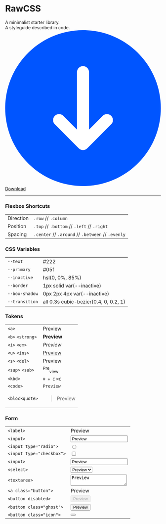 # RawCSS

A minimalist starter library.  
A styleguide described in code.  
<a href="https://rawcss.com/raw.css" download><svg viewBox="0 0 26 26"><path d="M 13 0 C 20.18 0 26 5.82 26 13 C 26 20.18 20.18 26 13 26 C 5.82 26 0 20.18 0 13 C 0 5.82 5.82 0 13 0 Z" fill="#05f"></path><path d="M 12 7 C 12 6.448 12.448 6 13 6 L 13 6 C 13.552 6 14 6.448 14 7 L 14 17 C 14 17.552 13.552 18 13 18 L 13 18 C 12.448 18 12 17.552 12 17 Z" fill="white"></path><path d="M 9 15 L 13 19 L 17 15" fill="transparent" stroke-width="2" stroke="white" stroke-linecap="round" stroke-linejoin="round"></path></svg>Download</a>

---

### Flexbox Shortcuts

|           |                                                   |
| --------- | ------------------------------------------------- |
| Direction | `.row` // `.column`                               |
| Position  | `.top` // `.bottom` // `.left` // `.right`        |
| Spacing   | `.center` // `.around` // `.between` // `.evenly` |

### CSS Variables

|                   |                                       |
| ----------------- | ------------------------------------- |
| `--text`          | #222                                  |
| `--primary`       | #05f                                  |
| `--inactive`      | hsl(0, 0%, 85%)                       |
| `--border`        | 1px solid var(--inactive)             |
| `--box-shadow`    | 0px 2px 4px var(--inactive)           |
| `--transition`    | all 0.3s cubic-bezier(0.4, 0, 0.2, 1) |

### Tokens

|                   |                                           |
| ----------------- | ----------------------------------------- |
| `<a>`             | <a>Preview</a>                            |
| `<b>` `<strong>`  | <b>Preview</b>                            |
| `<i>` `<em>`      | <i>Preview</i>                            |
| `<u>` `<ins>`     | <u>Preview</u>                            |
| `<s>` `<del>`     | <s>Preview</s>                            |
| `<sup>` `<sub>`   | <sup>Pre</sup><sub>view</sub>             |
| `<kbd>`           | <kbd>⌘ + C</kbd> <kbd>⌘</kbd><kbd>C</kbd> |
| `<code>`          | <code>Preview</code>                      |
| `<blockquote>`    | <blockquote>Preview</blockquote>          |

### Form

|                           |                                           |
| ------------------------- | ----------------------------------------- |
| `<label>`                 | <label>Preview</label>                    |
| `<input>`                 | <input value="Preview" />                 |
| `<input type="radio">`    | <input type="radio" />                    |
| `<input type="checkbox">` | <input type="checkbox" />                 |
| `<input>`                 | <input value="Preview" />                 |
| `<select>`                | <select><option>Preview</option></select> |
| `<textarea>`              | <textarea>Preview</textarea>              |
| `<a class="button">`      | <a class="button">Preview</a>             |
| `<button disabled>`       | <button disabled>Preview</button>         |
| `<button class="ghost">`  | <button class="ghost">Preview</button>    |
| `<button class="icon">`   | <button class="icon"><svg viewBox="0 0 24 24"><path d="M18 7l-1.41-1.41-6.34 6.34 1.41 1.41L18 7zm4.24-1.41L11.66 16.17 7.48 12l-1.41 1.41L11.66 19l12-12-1.42-1.41zM.41 13.41L6 19l1.41-1.41L1.83 12 .41 13.41z"/></svg></button> |
